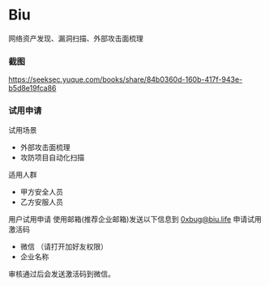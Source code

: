 # Biu
网络资产发现、漏洞扫描、外部攻击面梳理


### 截图

https://seeksec.yuque.com/books/share/84b0360d-160b-417f-943e-b5d8e19fca86

### 试用申请

试用场景
 - 外部攻击面梳理
 - 攻防项目自动化扫描
 
适用人群
 - 甲方安全人员
 - 乙方安服人员
 
用户试用申请
使用邮箱(推荐企业邮箱)发送以下信息到 [0xbug@biu.life](0xbug@biu.life) 申请试用激活码
- 微信 （请打开加好友权限）
- 企业名称

审核通过后会发送激活码到微信。
